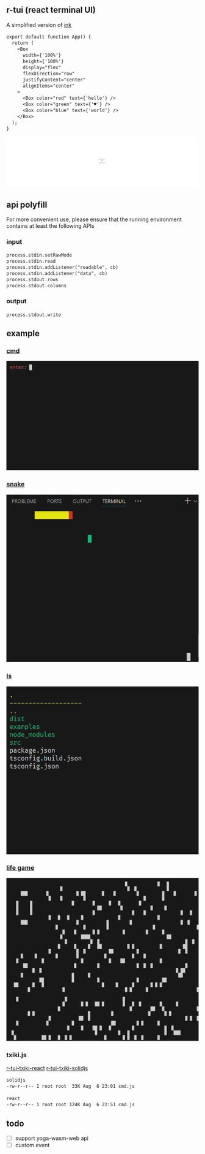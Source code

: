 ## r-tui (react terminal UI)

A simplified version of [ink](https://github.com/vadimdemedes/ink)

```tsx
export default function App() {
  return (
    <Box
      width={'100%'}
      height={'100%'}
      display="flex"
      flexDirection="row"
      justifyContent="center"
      alignItems="center"
    >
      <Box color="red" text={'hello'} />
      <Box color="green" text={'♥'} />
      <Box color="blue" text={'world'} />
    </Box>
  );
}
```

![flex](./assets/flex.svg)

## api polyfill

For more convenient use, please ensure that the running environment contains at least the following APIs

### input

```
process.stdin.setRawMode
process.stdin.read
process.stdin.addListener("readable", cb)
process.stdin.addListener("data", cb)
process.stdout.rows
process.stdout.columns
```

### output

```
process.stdout.write
```

## example

### [cmd](./ui/src/examples/cmd.tsx)

![cmd](./assets/cmd.gif)

### [snake](./ui/src/examples/snake.tsx)

![snake](./assets/snake.gif)

### [ls](./ui/src/examples/ls.tsx)

![ls](./assets/ls.gif)

### [life game](./ui/src/examples/life.tsx)

![life game](./assets/life.gif)

### txiki.js

[r-tui-txiki-react](https://github.com/ahaoboy/r-tui-txiki)
[r-tui-txiki-solidjs](https://github.com/ahaoboy/r-tui-txiki-solidjs)

```
solidjs
-rw-r--r-- 1 root root  33K Aug  6 23:01 cmd.js

react
-rw-r--r-- 1 root root 124K Aug  6 22:51 cmd.js
```
## todo

- [ ] support yoga-wasm-web api
- [ ] custom event
